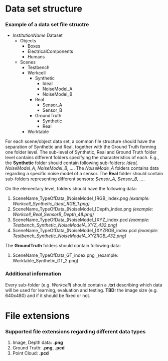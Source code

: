 # Data set structure
### Example of a data set file structre

* *InstitutionName* Dataset
  * Objects
    * Boxes
    * ElectricalComponents
    * Humans
  * Scenes
    * Testbench
    * Workcell
      * Synthetic
        * Ideal
        * NoiseModel_A
        * NoiseModel_B
      * Real
        * Sensor_A
        * Sensor_B
      * GroundTruth
        * Synthetic
        * Real
    * Worktable
    
For each scene/object data set, a common file structure should have the separation of Synthetic and Real, together with the Ground Truth forming one folder level. The sub-level of Synthetic, Real and Ground Truth folder level contains different folders specifying the characteristics of each. 
E.g., the **Synthetic** folder should contain following sub-folders: _Ideal, NoiseModel_A, NoiseModel_B, ..._. The _NoiseMode_A_ folders contains data regarding a specific noise model of a sensor. 
The **Real** folder should contain sub-folders representing different sensors: _Sensor_A, Sensor_B, ..._.

On the elementary level, folders should have the following data: 

1. SceneName_TypeOfData_(NoiseModel_)RGB_index.png _(example: Workcell_Synthetic_Ideal_RGB_1.png)_
2. SceneName_TypeOfData_(NoiseModel_)Depth_index.png _(example: Workcell_Real_SensorB_Depth_48.png)_
3. SceneName_TypeOfData_(NoiseModel_)XYZ_index.pcd _(example: Testbench_Synthetic_NoiseModelA_XYZ_432.png)_
4. SceneName_TypeOfData_(NoiseModel_)XYZRGB_index.pcd _(example: Testbench_Synthetic_NoiseModelA_XYZRGB_432.png)_

The **GroundTruth** folders should contain following data:

1. SceneName_TypeOfData_GT_index.png _(example: Worktable_Synthetic_GT_2.png)

### Additional information

Every sub-folder (e.g. _Workcell_) should contain a **.txt** describing which data will be used for learning, evaluation and testing.
**TBD:** the image size (e.g. 640x480) and if it should be fixed or not.
    
# File extensions
### Supported file extensions regarding different data types

1. Image, Depth data: **.png**
2. Ground Truth: **.png**, **.pcd**
3. Point Cloud: **.pcd**
